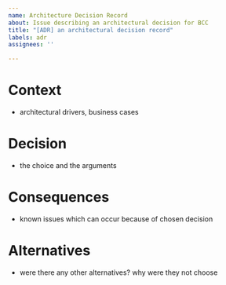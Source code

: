 ```yaml
---
name: Architecture Decision Record
about: Issue describing an architectural decision for BCC
title: "[ADR] an architectural decision record"
labels: adr
assignees: ''

---
```


# Context 
- architectural drivers, business cases
# Decision 
- the choice and the arguments
# Consequences 
- known issues which can occur because of chosen decision
# Alternatives 
- were there any other alternatives? why were they not choose
